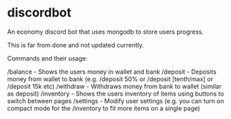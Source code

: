 # discordbot

An economy discord bot that uses mongodb to store users progress.

This is far from done and not updated currently. 

Commands and their usage:

/balance - Shows the users money in wallet and bank
/deposit - Deposits money from wallet to bank (e.g. /deposit 50% or /deposit [tenth/max] or /deposit 15k etc)
/withdraw - Withdraws money from bank to wallet (similar as deposit)
/inventory - Shows the users inventory of items using buttons to switch between pages
/settings - Modify user settings (e.g. you can turn on compact mode for the /inventory to fit more items on a single page)
